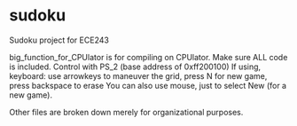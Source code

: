 # sudoku
Sudoku project for ECE243

big_function_for_CPUlator is for compiling on CPUlator. Make sure ALL code is included.
Control with PS_2 (base address of 0xff200100) 
If using, keyboard: use arrowkeys to maneuver the grid, press N for new game, press backspace to erase
You can also use mouse, just to select New (for a new game). 

Other files are broken down merely for organizational purposes.
